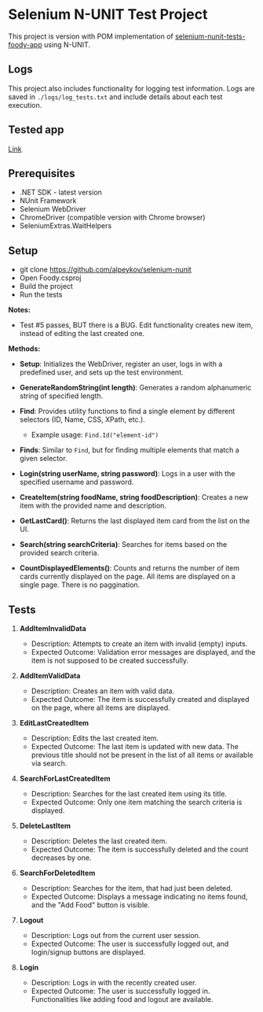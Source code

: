 # Selenium N-UNIT Test Project
This project is version with POM implementation of [selenium-nunit-tests-foody-app](https://github.com/alpeykov/selenium-nunit-tests-foody-app) using N-UNIT.

## Logs
This project also includes functionality for logging test information. Logs are saved in `./logs/log_tests.txt` and include details about each test execution.

## Tested app
[Link](http://softuni-qa-loadbalancer-2137572849.eu-north-1.elb.amazonaws.com:85/)

## Prerequisites
- .NET SDK - latest version
- NUnit Framework
- Selenium WebDriver
- ChromeDriver (compatible version with Chrome browser)
- SeleniumExtras.WaitHelpers

## Setup
- git clone https://github.com/alpeykov/selenium-nunit
- Open Foody.csproj
- Build the project
- Run the tests

**Notes:**
- Test #5 passes, BUT there is a BUG.
Edit functionality creates new item, instead of editing the last created one.

**Methods:**
- **Setup**: Initializes the WebDriver, register an user, logs in with a predefined user, and sets up the test environment.
  
- **GenerateRandomString(int length)**: Generates a random alphanumeric string of specified length.

- **Find**: Provides utility functions to find a single element by different selectors (ID, Name, CSS, XPath, etc.). 
  - Example usage: `Find.Id("element-id")`

- **Finds**: Similar to `Find`, but for finding multiple elements that match a given selector.

- **Login(string userName, string password)**: Logs in a user with the specified username and password.

- **CreateItem(string foodName, string foodDescription)**: Creates a new item with the provided name and description.

- **GetLastCard()**: Returns the last displayed item card from the list on the UI.

- **Search(string searchCriteria)**: Searches for items based on the provided search criteria.

- **CountDisplayedElements()**: Counts and returns the number of item cards currently displayed on the page. All items are displayed on a single page. There is no paggination.

## Tests

1. **AddItemInvalidData**
   - Description: Attempts to create an item with invalid (empty) inputs.
   - Expected Outcome: Validation error messages are displayed, and the item is not supposed to be created successfully.

2. **AddItemValidData**
   - Description: Creates an item with valid data.
   - Expected Outcome: The item is successfully created and displayed on the page, where all items are displayed.

3. **EditLastCreatedItem**
   - Description: Edits the last created item.
   - Expected Outcome: The last item is updated with new data. The previous title should not be present in the list of all items or available via search.

4. **SearchForLastCreatedItem**
   - Description: Searches for the last created item using its title.
   - Expected Outcome: Only one item matching the search criteria is displayed.

5. **DeleteLastItem**
   - Description: Deletes the last created item.
   - Expected Outcome: The item is successfully deleted and the count decreases by one.

6. **SearchForDeletedItem**
   - Description: Searches for the item, that had just been deleted.
   - Expected Outcome: Displays a message indicating no items found, and the "Add Food" button is visible.

7. **Logout**
   - Description: Logs out from the current user session.
   - Expected Outcome: The user is successfully logged out, and login/signup buttons are displayed.
  
8. **Login**
   - Description: Logs in with the recently created user.
   - Expected Outcome: The user is successfully logged in. Functionalities like adding food and logout are available.
